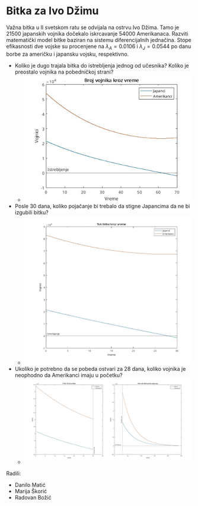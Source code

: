 # Bitka za Ivo Džimu

Važna bitka u II svetskom ratu se odvijala na ostrvu Ivo Džima. Tamo je $21500$
japanskih vojnika dočekalo iskrcavanje $54000$ Amerikanaca. Razviti matematički
model bitke baziran na sistemu diferencijalnih jednačina. Stope efikasnosti dve
vojske su procenjene na $\lambda_A = 0.0106$ i $\lambda_J = 0.0544$ po danu borbe za američku i
japansku vojsku, respektivno.

* Koliko je dugo trajala bitka do istrebljenja jednog od učesnika? Koliko je
  preostalo vojnika na pobedničkoj strani?
  * ![](./resursi/bitka.jpg)
* Posle 30 dana, koliko pojačanje bi trebalo da stigne Japancima da ne bi
  izgubili bitku?
  * ![](./resursi/bitka28.jpg)
* Ukoliko je potrebno da se pobeda ostvari za 28 dana, koliko vojnika je
  neophodno da Amerikanci imaju u početku?
  * ![](./resursi/bitka30.jpg)


Radili:
* Danilo Matić
* Marija Škorić
* Radovan Božić
